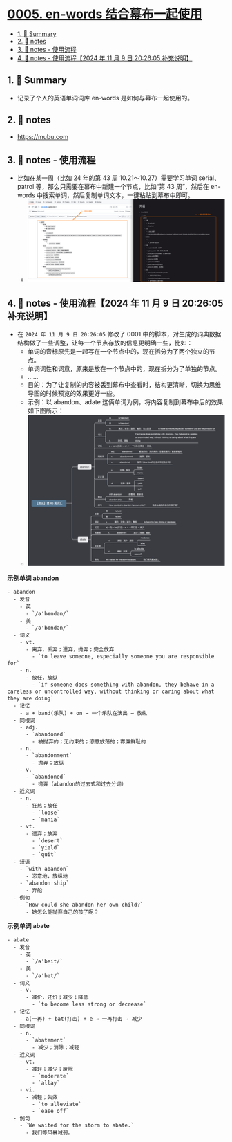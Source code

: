 # [0005. en-words 结合幕布一起使用](https://github.com/Tdahuyou/en-notes/tree/main/0005.%20en-words%20%E7%BB%93%E5%90%88%E5%B9%95%E5%B8%83%E4%B8%80%E8%B5%B7%E4%BD%BF%E7%94%A8)

<!-- region:toc -->
- [1. 📝 Summary](#1--summary)
- [2. 🔗 notes](#2--notes)
- [3. 📒 notes - 使用流程](#3--notes---使用流程)
- [4. 📒 notes - 使用流程【2024 年 11 月 9 日 20:26:05 补充说明】](#4--notes---使用流程2024-年-11-月-9-日-20:26:05-补充说明)
<!-- endregion:toc -->
## 1. 📝 Summary
- 记录了个人的英语单词词库 en-words 是如何与幕布一起使用的。

## 2. 🔗 notes

- https://mubu.com

## 3. 📒 notes - 使用流程

- 比如在某一周（比如 24 年的第 43 周 10.21～10.27）需要学习单词 serial、patrol 等，那么只需要在幕布中新建一个节点，比如“第 43 周”，然后在 en-words 中搜索单词，然后复制单词文本，一键粘贴到幕布中即可。
  - ![](md-imgs/2024-10-26-19-27-01.png)

## 4. 📒 notes - 使用流程【2024 年 11 月 9 日 20:26:05 补充说明】

- 在 `2024 年 11 月 9 日 20:26:05` 修改了 0001 中的脚本，对生成的词典数据结构做了一些调整，让每一个节点存放的信息更明确一些，比如：
  - 单词的音标原先是一起写在一个节点中的，现在拆分为了两个独立的节点。
  - 单词词性和词意，原来是放在一个节点中的，现在拆分为了单独的节点。
  - ……
  - 目的：为了让复制的内容被丢到幕布中查看时，结构更清晰，切换为思维导图的时候预览的效果更好一些。
  - 示例：以 abandon、adate 这俩单词为例，将内容复制到幕布中后的效果如下图所示：
  - ![](md-imgs/2024-11-09-20-29-42.png)

**示例单词 abandon**

```
- abandon
  - 发音
    - 英
      - `/ə'bændən/`
    - 美
      - `/ə'bændən/`
  - 词义
    - vt.
      - 离弃，丢弃；遗弃，抛弃；完全放弃
        - `to leave someone, especially someone you are responsible for`
    - n.
      - 放任，放纵
        - `if someone does something with abandon, they behave in a careless or uncontrolled way, without thinking or caring about what they are doing`
  - 记忆
    - a + band(乐队) + on → 一个乐队在演出 → 放纵
  - 同根词
    - adj.
      - `abandoned`
        - 被抛弃的；无约束的；恣意放荡的；寡廉鲜耻的
    - n.
      - `abandonment`
        - 抛弃；放纵
    - v.
      - `abandoned`
        - 抛弃（abandon的过去式和过去分词）
  - 近义词
    - n.
      - 狂热；放任
        - `loose`
        - `mania`
    - vt.
      - 遗弃；放弃
        - `desert`
        - `yield`
        - `quit`
  - 短语
    - `with abandon`
      - 恣意地，放纵地
    - `abandon ship`
      - 弃船
  - 例句
    - `How could she abandon her own child?`
      - 她怎么能抛弃自己的孩子呢？
```

**示例单词 abate**

```
- abate
  - 发音
    - 英
      - `/ə'beit/`
    - 美
      - `/ə'bet/`
  - 词义
    - v.
      - 减价，还价；减少；降低
        - `to become less strong or decrease`
  - 记忆
    - a(一再) + bat(打击) + e → 一再打击 → 减少
  - 同根词
    - n.
      - `abatement`
        - 减少；消除；减轻
  - 近义词
    - vt.
      - 减轻；减少；废除
        - `moderate`
        - `allay`
    - vi.
      - 减轻；失效
        - `to alleviate`
        - `ease off`
  - 例句
    - `We waited for the storm to abate.`
      - 我们等风暴减弱。
```